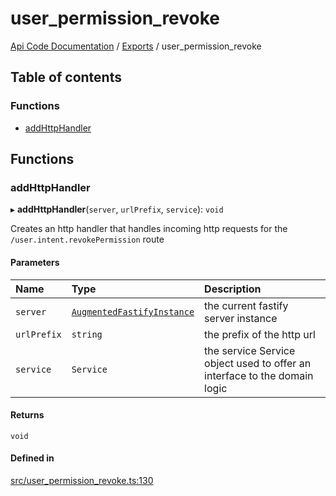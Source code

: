 # user\_permission\_revoke
 
[Api Code Documentation](../README.md) / [Exports](../modules.md) / user\_permission\_revoke

## Table of contents

### Functions

- [addHttpHandler](user_permission_revoke.md#addhttphandler)

## Functions

### addHttpHandler

▸ **addHttpHandler**(`server`, `urlPrefix`, `service`): `void`

Creates an http handler that handles incoming http requests for the `/user.intent.revokePermission` route

#### Parameters

| Name | Type | Description |
| :------ | :------ | :------ |
| `server` | [`AugmentedFastifyInstance`](../interfaces/types.AugmentedFastifyInstance.md) | the current fastify server instance |
| `urlPrefix` | `string` | the prefix of the http url |
| `service` | `Service` | the service Service object used to offer an interface to the domain logic |

#### Returns

`void`

#### Defined in

[src/user_permission_revoke.ts:130](https://github.com/openkfw/TruBudget/blob/90402cb/api/src/user_permission_revoke.ts#L130)
